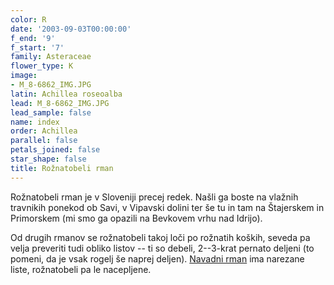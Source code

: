 ```yaml
---
color: R
date: '2003-09-03T00:00:00'
f_end: '9'
f_start: '7'
family: Asteraceae
flower_type: K
image:
- M_8-6862_IMG.JPG
latin: Achillea roseoalba
lead: M_8-6862_IMG.JPG
lead_sample: false
name: index
order: Achillea
parallel: false
petals_joined: false
star_shape: false
title: Rožnatobeli rman
---
```

Rožnatobeli rman je v Sloveniji precej redek. Našli ga boste na vlažnih travnikih ponekod ob Savi, v Vipavski dolini ter še tu in tam na Štajerskem in Primorskem (mi smo ga opazili na Bevkovem vrhu nad Idrijo).

Od drugih rmanov se rožnatobeli takoj loči po rožnatih koških, seveda pa velja preveriti tudi obliko listov -- ti so debeli, 2--3-krat pernato deljeni (to pomeni, da je vsak rogelj še naprej deljen). [Navadni rman](../AchilleaMillefolium(NavadniRman)/si_AchilleaMillefolium(NavadniRman).asp) ima narezane liste, rožnatobeli pa le nacepljene.
